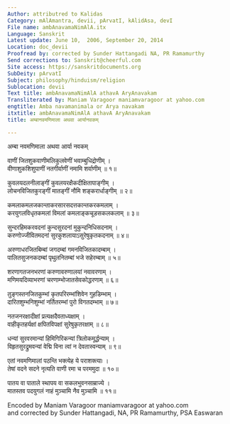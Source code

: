```yaml
---
Author: attributred to Kalidas
Category: mAlAmantra, devii, pArvatI, kAlidAsa, devI
File name: ambAnavamaNimAlA.itx
Language: Sanskrit
Latest update: June 10,  2006, September 20, 2014
Location: doc_devii
Proofread by: corrected by Sunder Hattangadi NA, PR Ramamurthy
Send corrections to: Sanskrit@cheerful.com
Site access: https://sanskritdocuments.org
SubDeity: pArvatI
Subject: philosophy/hinduism/religion
Sublocation: devii
Text title: ambAnavamaNimAlA athavA AryAnavakam
Transliterated by: Maniam Varagoor maniamvaragoor at yahoo.com
engtitle: Amba navamanimala or Arya navakam
itxtitle: ambAnavamaNimAlA athavA AryAnavakam
title: अम्बानवमणिमाला अथवा आर्यानवकम्

---
```

  
 अम्बा नवमणिमाला अथवा आर्या नवकम्   
  
वाणीं जितशुकवाणीमलिकुलवेणीं भवाम्बुधिद्रोणीम् ।  
वीणाशुकशिशुपाणीं नतगीर्वाणीं नमामि शर्वाणीम् ॥ १॥  
  
कुवलयदलनीलाङ्गीं कुवलयरक्षैकदीक्षितापाङ्गीम् ।  
लोचनविजितकुरङ्गीं मातङ्गीं नौमि शङ्करार्धाङ्गीम् ॥ २॥  
  
कमलाकमलजकान्ताकरसारसदत्तकान्तकरकमलाम् ।  
करयुगलविधृतकमलां विमलां कमलाङ्कचूडसकलकलाम् ॥ ३॥  
  
सुन्दरहिमकरवदनां कुन्दसुरदनां मुकुन्दनिधिसदनाम् ।  
करुणोज्जीवितमदनां सुरकुशलायाऽसुरेषुकृतकदनाम् ॥ ४॥  
  
अरुणाधरजितबिम्बां जगदम्बां गमनविजितकादम्बाम् ।  
पालितसुजनकदम्बां पृथुलनितम्बां भजे सहेरम्बाम् ॥ ५॥  
  
शरणागतजनभरणां करुणावरुणालयां नवावरणाम् ।  
मणिमयदिव्याभरणां चरणाम्भोजातसेवकोद्धरणाम् ॥ ६॥  
  
तुङ्गस्तनजितकुम्भां कृतपरिरम्भांशिवेन गुहडिम्भाम् ।  
दारितशुम्भनिशुम्भां नर्तितरम्भां पुरो विगतदम्भाम् ॥ ७॥  
  
नतजनरक्षादीक्षां प्रत्यक्षदैवताध्यक्षाम् ।  
वाहीकृतहर्यक्षां क्षपितविपक्षां सुरेषुकृतरक्षाम् ॥ ८॥  
  
धन्यां सुरवरमान्यां हिमिगिरिकन्यां त्रिलोकमूर्द्धन्याम् ।  
विहृतसुरद्रुमवन्यां वेद्मि विना त्वां न देवतास्वन्याम् ॥ ९॥  
  
एतां नवमणिमालां पठन्ति भक्त्येह ये पराशक्त्याः ।  
तेषां वदने सदने नृत्यति वाणी रमा च परममुदा ॥ १०॥  
  
पातय वा पाताले स्थापय वा सकलभुवनसाम्राज्ये ।  
मातस्तव पदयुगलं नाहं मुञ्चामि नैव मुञ्चामि ॥ ११॥  
  
  
  
  
  
Encoded by Maniam Varagoor maniamvaragoor at yahoo.com  
and corrected by Sunder Hattangadi, NA, PR Ramamurthy, PSA Easwaran  
  
  
